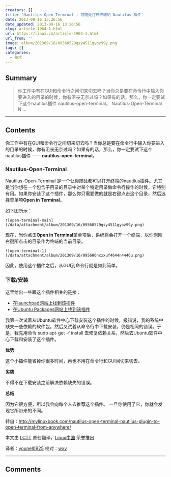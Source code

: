 ```yaml
---
creators: []
title: 'Nautilus-Open-Terminal : 可随处打开终端的 Nautilus 插件'
date: 2013-09-16 13:26:56
date_updated: 2013-09-16 13:26:56
slug: article-1964-1.html
url: https://linux.cn/article-1964-1.html
url_from: ''
image: album/201309/16/09560529gsy4511gyoz99y.png
tags: []
categories:
  - 技术
---
```


## Summary

> 你工作中有在GUI和命令行之间切来切去吗？当你总是要在命令行中输入你要进入的目录的时候，你有沮丧无奈过吗？如果有的话，那么，你一定要试下这个nautilus插件  nautilus-open-terminal。
> Nautilus-Open-Terminal
> N ...

***

<!-- more -->

## Contents

你工作中有在GUI和命令行之间切来切去吗？当你总是要在命令行中输入你要进入的目录的时候，你有沮丧无奈过吗？如果有的话，那么，你一定要试下这个nautilus插件 —— **nautilus-open-terminal**。

### **Nautilus-Open-Terminal**

Nautilus-Open-Terminal 是一个让你随处都可以打开终端的nautilus插件。尤其是当你想在一个包含子目录的目录中对某个特定目录做命令行操作的时候，它特别有用。如果你安装了这个插件，那么你只需要做的就是右键点击这个目录，然后选择菜单项**Open in Terminal**。

如下图所示：

`![open-terminal-main](/data/attachment/album/201309/16/09560529gsy4511gyoz99y.png)`

现在，当你点击**Open in Terminal**菜单项后，系统将会打开一个终端，以你刚刚右键所点击的目录作为终端的当前目录。

`![open-terminal-1](/data/attachment/album/201309/16/095606nxxxuf4644n4446u.png)` 

因此，使用这个插件之后，从GUI到命令行就是如此简单。

### **下载/安装**

这里给出一些跟这个插件相关的链接：

* [在launchpad网站上找到该插件](https://launchpad.net/ubuntu/+source/nautilus-open-terminal)
* [在Ubuntu Packages网站上找到该插件](http://packages.ubuntu.com/lucid/nautilus-open-terminal)

我第一次试着从Ubuntu软件中心下载安装这个插件的时候，报错说，我的系统中缺失一些依赖的软件包。然后又试着从命令行中下载安装，仍是相同的错误。于是，我先用命令 sudo apt-get -f install 去修复依赖关系，然后去Ubuntu软件中心下载和安装了这个插件。

**优势**

这个小插件能省掉你很多时间，再也不用在命令行和GUI间切来切去。

**劣势**

不得不在下载安装之前解决依赖缺失的错误。

**总结**

因为它很方便，所以我会向每个人去推荐这个插件。 一旦你使用了它，你就会发现它所带来的不同。

 

转自：<http://mylinuxbook.com/nautilus-open-terminal-nautilus-plugin-to-open-terminal-from-anywhere/>

本文由 [LCTT](https://github.com/LCTT/TranslateProject) 原创翻译，[Linux中国](https://linux.cn/portal.php) 荣誉推出

译者：[younel0925](https://linux.cn/space/younel0925) 校对：[wxy](https://linux.cn/space/wxy)

***

## Comments
